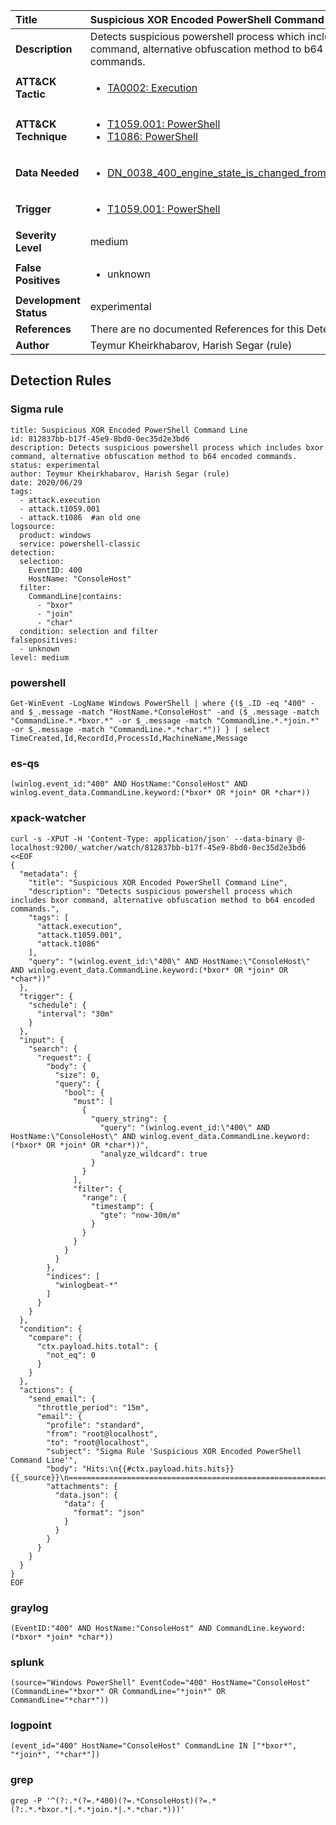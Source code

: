 | Title                    | Suspicious XOR Encoded PowerShell Command Line       |
|:-------------------------|:------------------|
| **Description**          | Detects suspicious powershell process which includes bxor command, alternative obfuscation method to b64 encoded commands. |
| **ATT&amp;CK Tactic**    |  <ul><li>[TA0002: Execution](https://attack.mitre.org/tactics/TA0002)</li></ul>  |
| **ATT&amp;CK Technique** | <ul><li>[T1059.001: PowerShell](https://attack.mitre.org/techniques/T1059/001)</li><li>[T1086: PowerShell](https://attack.mitre.org/techniques/T1086)</li></ul>  |
| **Data Needed**          | <ul><li>[DN_0038_400_engine_state_is_changed_from_none_to_available](../Data_Needed/DN_0038_400_engine_state_is_changed_from_none_to_available.md)</li></ul>  |
| **Trigger**              | <ul><li>[T1059.001: PowerShell](../Triggers/T1059.001.md)</li></ul>  |
| **Severity Level**       | medium |
| **False Positives**      | <ul><li>unknown</li></ul>  |
| **Development Status**   | experimental |
| **References**           |  There are no documented References for this Detection Rule yet  |
| **Author**               | Teymur Kheirkhabarov, Harish Segar (rule) |


## Detection Rules

### Sigma rule

```
title: Suspicious XOR Encoded PowerShell Command Line
id: 812837bb-b17f-45e9-8bd0-0ec35d2e3bd6
description: Detects suspicious powershell process which includes bxor command, alternative obfuscation method to b64 encoded commands.
status: experimental
author: Teymur Kheirkhabarov, Harish Segar (rule)
date: 2020/06/29
tags:
  - attack.execution
  - attack.t1059.001
  - attack.t1086  #an old one
logsource:
  product: windows
  service: powershell-classic
detection:
  selection:
    EventID: 400
    HostName: "ConsoleHost"
  filter:
    CommandLine|contains:
      - "bxor"
      - "join"
      - "char"
  condition: selection and filter
falsepositives:
  - unknown
level: medium

```





### powershell
    
```
Get-WinEvent -LogName Windows PowerShell | where {($_.ID -eq "400" -and $_.message -match "HostName.*ConsoleHost" -and ($_.message -match "CommandLine.*.*bxor.*" -or $_.message -match "CommandLine.*.*join.*" -or $_.message -match "CommandLine.*.*char.*")) } | select TimeCreated,Id,RecordId,ProcessId,MachineName,Message
```


### es-qs
    
```
(winlog.event_id:"400" AND HostName:"ConsoleHost" AND winlog.event_data.CommandLine.keyword:(*bxor* OR *join* OR *char*))
```


### xpack-watcher
    
```
curl -s -XPUT -H 'Content-Type: application/json' --data-binary @- localhost:9200/_watcher/watch/812837bb-b17f-45e9-8bd0-0ec35d2e3bd6 <<EOF
{
  "metadata": {
    "title": "Suspicious XOR Encoded PowerShell Command Line",
    "description": "Detects suspicious powershell process which includes bxor command, alternative obfuscation method to b64 encoded commands.",
    "tags": [
      "attack.execution",
      "attack.t1059.001",
      "attack.t1086"
    ],
    "query": "(winlog.event_id:\"400\" AND HostName:\"ConsoleHost\" AND winlog.event_data.CommandLine.keyword:(*bxor* OR *join* OR *char*))"
  },
  "trigger": {
    "schedule": {
      "interval": "30m"
    }
  },
  "input": {
    "search": {
      "request": {
        "body": {
          "size": 0,
          "query": {
            "bool": {
              "must": [
                {
                  "query_string": {
                    "query": "(winlog.event_id:\"400\" AND HostName:\"ConsoleHost\" AND winlog.event_data.CommandLine.keyword:(*bxor* OR *join* OR *char*))",
                    "analyze_wildcard": true
                  }
                }
              ],
              "filter": {
                "range": {
                  "timestamp": {
                    "gte": "now-30m/m"
                  }
                }
              }
            }
          }
        },
        "indices": [
          "winlogbeat-*"
        ]
      }
    }
  },
  "condition": {
    "compare": {
      "ctx.payload.hits.total": {
        "not_eq": 0
      }
    }
  },
  "actions": {
    "send_email": {
      "throttle_period": "15m",
      "email": {
        "profile": "standard",
        "from": "root@localhost",
        "to": "root@localhost",
        "subject": "Sigma Rule 'Suspicious XOR Encoded PowerShell Command Line'",
        "body": "Hits:\n{{#ctx.payload.hits.hits}}{{_source}}\n================================================================================\n{{/ctx.payload.hits.hits}}",
        "attachments": {
          "data.json": {
            "data": {
              "format": "json"
            }
          }
        }
      }
    }
  }
}
EOF

```


### graylog
    
```
(EventID:"400" AND HostName:"ConsoleHost" AND CommandLine.keyword:(*bxor* *join* *char*))
```


### splunk
    
```
(source="Windows PowerShell" EventCode="400" HostName="ConsoleHost" (CommandLine="*bxor*" OR CommandLine="*join*" OR CommandLine="*char*"))
```


### logpoint
    
```
(event_id="400" HostName="ConsoleHost" CommandLine IN ["*bxor*", "*join*", "*char*"])
```


### grep
    
```
grep -P '^(?:.*(?=.*400)(?=.*ConsoleHost)(?=.*(?:.*.*bxor.*|.*.*join.*|.*.*char.*)))'
```



